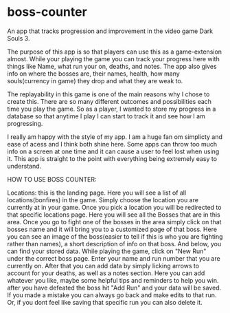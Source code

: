 # boss-counter
An app that tracks progression and improvement in the video game Dark Souls 3.

The purpose of this app is so that players can use this as a game-extension almost. While your playing the game you can track your progress here with things like Name, what run your on, deaths, and notes. The app also gives info on where the bosses are, their names, health, how many souls(currency in game) they drop and what they are weak to. 

The replayability in this game is one of the main reasons why I chose to create this. There are so many different outcomes and possibilities each time you play the game. So as a player, I wanted to store my progress in a database so that anytime I play I can start to track it and see how I am progressing. 

I really am happy with the style of my app. I am a huge fan om simplicty and ease of acess and I think both shine here. Some apps can throw too much info on a screen at one time and it can cause a user to feel lost when using it. This app is straight to the point with everything being extremely easy to understand.

HOW TO USE BOSS COUNTER:

Locations: this is the landing page. Here you will see a list of all locations(bonfires) in the game. Simply choose the location you are currently at in your game. 
Once you pick a location you will be redirected to that specific locations page. Here you will see all the Bosses that are in this area. 
Once you go to fight one of the bosses in the area simply click on that bosses name and it will bring you to a customized page of that boss.
Here you can see an image of the boss(easier to tell if this is who you are fighting rather than names), a short description of info on that boss. And below, you can find your stored data. 
While playing the game, click on "New Run" under the correct boss page. Enter your name and run number that you are currently on. After that you can add data by simply  licking arrows to account for your deaths, as well as a notes section. Here you can add whatever you like, maybe some helpful tips and reminders to help you win. 
after you have defeated the boss hit "Add Run" and your data will be saved. If you made a mistake you can always go back and make edits to that run. Or, if you dont feel like saving that specific run you can also delete it. 
